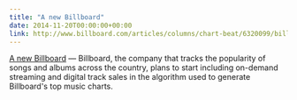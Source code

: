 ```yaml
---
title: "A new Billboard"
date: 2014-11-20T00:00:00+00:00
link: http://www.billboard.com/articles/columns/chart-beat/6320099/billboard-200-makeover-streams-digital-tracks
---
```

[A new Billboard](http://www.billboard.com/articles/columns/chart-beat/6320099/billboard-200-makeover-streams-digital-tracks) &mdash; 
 Billboard, the company that tracks the popularity of songs and albums across the country, plans to start including on-demand streaming and digital track sales in the algorithm used to generate Billboard's top music charts.
